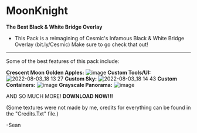 # MoonKnight
**The Best Black & White Bridge Overlay**
 - This Pack is a reimagining of Cesmic's Infamous Black & White Bridge Overlay (bit.ly/Cesmic) Make sure to go check that out!
--------------------------------------------------------------------------------------------------------------------------------------------------------------------------
Some of the best features of this pack include:

**Crescent Moon Golden Apples:**
![image](https://user-images.githubusercontent.com/93109251/182726543-8cbd16f7-f655-431b-9e66-abf49f6584ee.png)
**Custom Tools/UI:**
![2022-08-03_18 13 27](https://user-images.githubusercontent.com/93109251/182728265-2da04caf-7529-47cb-b026-adeb78f14484.png)
**Custom Sky:**
![2022-08-03_18 14 43](https://user-images.githubusercontent.com/93109251/182728390-cf588eab-e750-4b1e-9660-80e5f7ed6905.png)
**Custom Containers:**
![image](https://user-images.githubusercontent.com/93109251/182726916-1224126e-85c9-482e-b051-bdaa8bf15350.png)
**Grayscale Panorama:** 
![image](https://user-images.githubusercontent.com/93109251/182727314-71ecf380-491a-407c-9929-2af4c1f8e488.png)

AND SO MUCH MORE! **DOWNLOAD NOW!!!**

(Some textures were not made by me, credits for everything can be found in the "Credits.Txt" file.)

-Sean

